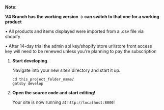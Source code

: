 **Note**:

**V4 Branch has the working version -> can switch to that one for a working product**

• All products and items displayed were imported from a .csv file via shopify 

• After 14-day trial the admin api key/shopify store url/store front access key will need to be renewed unless you're planning to pay the subscription 


1.  **Start developing.**

    Navigate into your new site’s directory and start it up.

    ```shell
    cd this_project_folder_name/
    gatsby develop
    ```

2.  **Open the source code and start editing!**

    Your site is now running at `http://localhost:8000`!


